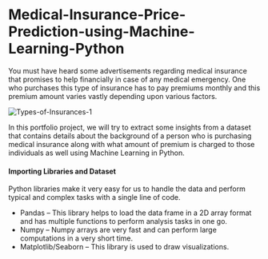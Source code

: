 # Medical-Insurance-Price-Prediction-using-Machine-Learning-Python

You must have heard some advertisements regarding medical insurance that promises to help financially in case of any medical emergency. One who purchases this type of insurance has to pay premiums monthly and this premium amount varies vastly depending upon various factors. 

![Types-of-Insurances-1](https://github.com/solomonadekunle63/Medical-Insurance-Price-Prediction-using-Machine-Learning-Python/assets/127578867/27bac960-bc05-4b16-a475-8c188d5cf9ad)

In this portfolio project, we will try to extract some insights from a dataset that contains details about the background of a person who is purchasing medical insurance along with what amount of premium is charged to those individuals as well using Machine Learning in Python.

#### Importing Libraries and Dataset
Python libraries make it very easy for us to handle the data and perform typical and complex tasks with a single line of code.
* Pandas – This library helps to load the data frame in a 2D array format and has multiple functions to perform analysis tasks in one go.
* Numpy – Numpy arrays are very fast and can perform large computations in a very short time.
* Matplotlib/Seaborn – This library is used to draw visualizations.
